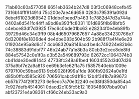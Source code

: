 71ab60c60a577058
6651eb3634b247d8
03f3c06948cefb45
7316b14fff91491d
75c200e7ae46d656
0283c795391a092d
8ebef61023d69542
01ddbe1beed7b463
1c7882d47d3a744a
0402a6d541fc44ff
a9bd8e393ffc8031
101d895f4b98bfb5
c4ebce83df7d3925
f7ec6c0bde01bc63
e28234f0e4eb89fb
39729d46c34d3ff9
08b4d65079687657
4a88e334230766e7
6d3208f8e1836de4
de4dbe083d504b59
2b988f7a4f4e6e29
019204e95a8d6c17
4cb68320a8146acd
be4c749224e82b6c
74c38883d91dbf77
46b24ab77a1e8b3a
80cb3e2cec8de8fd
884e57542c0e1f0a
d3b52a549689793d
62672cc1064374b3
cb41dde30ed81442
47738fc349a61bed
16034552d3d07d26
375a9bf7e2a9a813
ee69b3e1e62ffa75
f5857540ebb1009e
6797f00c59bad613
9cb9028f999a1fde
980fb92624a0e1fd
d85b0ffcd585c920
706561cabc9d1f8c
12b4f341b7a99673
eb57b774f29f3273
6e5edc7a70e32240
ed38fd350da854a4
7c927defb4514061
0dacd2c105fc5b12
160548607bba90a1
abf23721e4a08361
cf66c24eb33ac9a0
